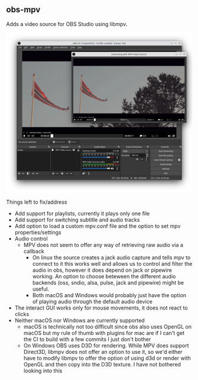 ## obs-mpv

Adds a video source for OBS Studio using libmpv.

![screenshot](./screenshot.png)

Things left to fix/address
- Add support for playlists, currently it plays only one file
- Add support for switching subtitle and audio tracks
- Add option to load a custom mpv.conf file and the option to set mpv properties/settings
- Audio control
    - MPV does not seem to offer any way of retrieving raw audio via a callback
        - On linux the source creates a jack audio capture and tells mpv to connect to it
          this works well and allows us to control and filter the audio in obs, however
          it does depend on jack or pipewire working. An option to choose beteween
          the different audio backends (oss, sndio, alsa, pulse, jack and pipewire)
          might be useful.
        - Both macOS and Windows would probably just have the option of playing
          audio through the default audio device
- The interact GUI works only for mouse movements, it does not react to clicks
- Neither macOS nor Windows are currently supported
    - macOS is technically not too difficult since obs also uses OpenGL on macOS
      but my rule of thumb with plugins for mac are if I can't get the CI to build
      with a few commits I just don't bother
    - On Windows OBS uses D3D for rendering. While MPV does support Direct3D,
      libmpv does not offer an option to use it, so we'd either have to modify
      libmpv to offer the option of using d3d or render with OpenGL and then copy
      into the D3D texture. I have not bothered looking into this

